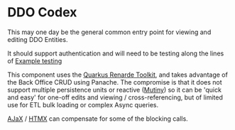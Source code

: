 # DDO Codex

This may one day be the general common entry point for viewing and editing DDO Entities.

It should support authentication and will need to be testing along the lines of
[Example testing](https://github.com/FroMage/quarkus-renarde-todo/blob/main/src/test/java/fr/epardaud/TodoResourceTest.java#L303)

This component uses the [Quarkus Renarde Toolkit](https://docs.quarkiverse.io/quarkus-renarde/dev/index.html), and takes advantage of the Back Office CRUD using Panache.
The compromise is that it does not support multiple persistence units or reactive ([Mutiny](https://smallrye.io/smallrye-mutiny/latest/)) so it
can be 'quick and easy' for one-off edits and viewing / cross-referencing, but of limited use for ETL bulk loading
or complex Async queries.

[AJaX](https://www.w3schools.com/xml/ajax_intro.asp) / [HTMX](https://htmx.org/) can compensate for some of the blocking calls.
